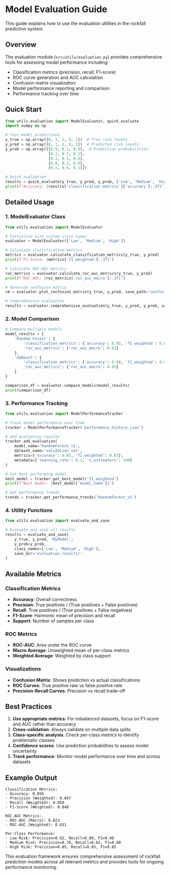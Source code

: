 # Model Evaluation Guide

This guide explains how to use the evaluation utilities in the rockfall prediction system.

## Overview

The evaluation module (`src/utils/evaluation.py`) provides comprehensive tools for assessing model performance including:

- Classification metrics (precision, recall, F1-score)
- ROC curve generation and AUC calculation
- Confusion matrix visualization
- Model performance reporting and comparison
- Performance tracking over time

## Quick Start

```python
from utils.evaluation import ModelEvaluator, quick_evaluate
import numpy as np

# Your model predictions
y_true = np.array([0, 1, 2, 0, 1])  # True risk levels
y_pred = np.array([0, 1, 1, 0, 2])  # Predicted risk levels
y_prob = np.array([[0.9, 0.1, 0.0],  # Prediction probabilities
                   [0.2, 0.7, 0.1],
                   [0.1, 0.3, 0.6],
                   [0.8, 0.2, 0.0],
                   [0.3, 0.6, 0.1]])

# Quick evaluation
results = quick_evaluate(y_true, y_pred, y_prob, ['Low', 'Medium', 'High'])
print(f"Accuracy: {results['classification_metrics']['accuracy']:.3f}")
```

## Detailed Usage

### 1. ModelEvaluator Class

```python
from utils.evaluation import ModelEvaluator

# Initialize with custom class names
evaluator = ModelEvaluator(['Low', 'Medium', 'High'])

# Calculate classification metrics
metrics = evaluator.calculate_classification_metrics(y_true, y_pred)
print(f"F1-Score: {metrics['f1_weighted']:.3f}")

# Calculate ROC-AUC metrics
roc_metrics = evaluator.calculate_roc_auc_metrics(y_true, y_prob)
print(f"ROC-AUC: {roc_metrics['roc_auc_macro']:.3f}")

# Generate confusion matrix
cm = evaluator.plot_confusion_matrix(y_true, y_pred, save_path='confusion_matrix.png')

# Comprehensive evaluation
results = evaluator.comprehensive_evaluation(y_true, y_pred, y_prob, save_dir='results/')
```

### 2. Model Comparison

```python
# Compare multiple models
model_results = {
    'Random Forest': {
        'classification_metrics': {'accuracy': 0.85, 'f1_weighted': 0.83},
        'roc_auc_metrics': {'roc_auc_macro': 0.82}
    },
    'XGBoost': {
        'classification_metrics': {'accuracy': 0.88, 'f1_weighted': 0.86},
        'roc_auc_metrics': {'roc_auc_macro': 0.85}
    }
}

comparison_df = evaluator.compare_models(model_results)
print(comparison_df)
```

### 3. Performance Tracking

```python
from utils.evaluation import ModelPerformanceTracker

# Track model performance over time
tracker = ModelPerformanceTracker('performance_history.json')

# Add evaluation results
tracker.add_evaluation(
    model_name='RandomForest_v1',
    dataset_name='validation_set',
    metrics={'accuracy': 0.85, 'f1_weighted': 0.83},
    metadata={'learning_rate': 0.1, 'n_estimators': 100}
)

# Get best performing model
best_model = tracker.get_best_model('f1_weighted')
print(f"Best model: {best_model['model_name']}")

# Get performance trends
trends = tracker.get_performance_trends('RandomForest_v1')
```

### 4. Utility Functions

```python
from utils.evaluation import evaluate_and_save

# Evaluate and save all results
results = evaluate_and_save(
    y_true, y_pred, 'MyModel',
    y_prob=y_prob,
    class_names=['Low', 'Medium', 'High'],
    save_dir='evaluation_results/'
)
```

## Available Metrics

### Classification Metrics
- **Accuracy**: Overall correctness
- **Precision**: True positives / (True positives + False positives)
- **Recall**: True positives / (True positives + False negatives)
- **F1-Score**: Harmonic mean of precision and recall
- **Support**: Number of samples per class

### ROC Metrics
- **ROC-AUC**: Area under the ROC curve
- **Macro Average**: Unweighted mean of per-class metrics
- **Weighted Average**: Weighted by class support

### Visualizations
- **Confusion Matrix**: Shows prediction vs actual classifications
- **ROC Curves**: True positive rate vs false positive rate
- **Precision-Recall Curves**: Precision vs recall trade-off

## Best Practices

1. **Use appropriate metrics**: For imbalanced datasets, focus on F1-score and AUC rather than accuracy
2. **Cross-validation**: Always validate on multiple data splits
3. **Class-specific analysis**: Check per-class metrics to identify problematic classes
4. **Confidence scores**: Use prediction probabilities to assess model uncertainty
5. **Track performance**: Monitor model performance over time and across datasets

## Example Output

```
Classification Metrics:
- Accuracy: 0.850
- Precision (Weighted): 0.847
- Recall (Weighted): 0.850
- F1-Score (Weighted): 0.848

ROC-AUC Metrics:
- ROC-AUC (Macro): 0.823
- ROC-AUC (Weighted): 0.831

Per-Class Performance:
- Low Risk: Precision=0.92, Recall=0.88, F1=0.90
- Medium Risk: Precision=0.78, Recall=0.82, F1=0.80
- High Risk: Precision=0.85, Recall=0.85, F1=0.85
```

This evaluation framework ensures comprehensive assessment of rockfall prediction models across all relevant metrics and provides tools for ongoing performance monitoring.